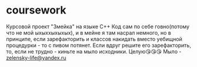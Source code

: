 # coursework
Курсовой проект "Змейка" на языке C++
Код сам по себе говно(потому что не мой ыхыххыхыхых), и в мейне я там насрал немного, но в принципе, если зарефакторить и классов накидать вместо уебищной процедурки - то с пивом потянет.
Если вдруг решите его зарефакторить, то, если не трудно - киньте на мыло исходники. Целую😘😘😘
Мыло - zelensky-life@yandex.ru
